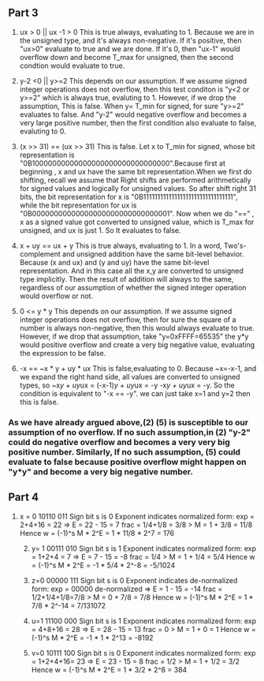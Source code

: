 ## Part 3

1. ux > 0 || ux -1 > 0 
This is true always, evaluating to 1. Because we are in the unsigned type, and it's always non-negative. 
If it's positive, then "ux>0" evaluate to true and we are done. If it's 0, then "ux-1" would overflow down and become T_max for unsigned, then the second condtion would evaluate to true.

2. y-2 <0 || y>=2
This depends on our assumption.  If we assume signed integer operations does not overflow, then this test conditon is "y<2 or y>=2" which is always true, evaluting to 1.
However, if we drop the assumption,
This is false. When y= T_min for signed, for sure "y>=2" evaluates to false. And "y-2" would negative overflow and becomes a very large positive number, then the first condition also evaluate to false, evaluting to 0.

3. (x >> 31) == (ux >> 31)
This is false. Let x to T_min for signed, whose bit representation is "0B10000000000000000000000000000000".Because first at beginning , x and ux have the same bit representation.When we first do shifting, recall we assume that Right shifts are performed
arithmetically for signed values and logically for unsigned values. So after shift right 31 bits, the bit representation for x is "0B11111111111111111111111111111111", while the bit representation for ux is "0B00000000000000000000000000000001". Now when we do "==" , x as a signed value got converted to unsigned value, which is T_max for unsigned, and ux is just 1. So It evaluates to false.

4. x + uy == ux + y
This is true always, evaluating to 1. In a word, Two's-complement and unsigned addition have the same bit-level behavior. Because (x and ux) and (y and uy) have the same bit-level representation. And in this case all the x,y are converted to unsigned type implicitly. Then the result of addition will always to the same, regardless of our assumption of whether the signed integer operation would overflow or not.

5. 0 <= y * y
This depends on our assumption. If we assume signed integer operations does not overflow, then for sure the square of a number is always non-negative, then this would always evaluate to true.
However, if we drop that assumption, 
take "y=0xFFFF=65535" the y*y would positive overflow and create a very big negative value, evaluating the expression to be false.

6. -x == ~x * y + uy * ux
This is false,evaluating to 0. Because ~x=-x-1, and we expand the right hand side, all values are converted to unsigned types, so ~x*y + uy*ux = (-x-1)*y + uy*ux = -y  -x*y + uy*ux = -y. So the condition is equivalent to "-x == -y". we can just take x=1 and y=2 then this is false.

### As we have already argued above,(2) (5) is susceptible to our assumption of no overflow. If no such assumption,in (2) "y-2" could do negative overflow and becomes a very very big positive number. Similarly, If no such assumption, (5) could evaluate to false because positive overflow might happen on "y*y" and become a very big negative number.

## Part 4
1. x = 0 10110 011
   Sign bit s is 0
   Exponent indicates normalized form:
   exp = 2+4+16 = 22 => E = 22 - 15 = 7
   frac = 1/4+1/8 = 3/8 > M = 1 + 3/8 = 11/8
   Hence
   w = (-1)^s M * 2^E = 1 * 11/8 * 2^7 = 176
   
   
   2. y= 1 00111 010
   Sign bit s is 1
   Exponent indicates normalized form:
   exp = 1+2+4 = 7 => E = 7 - 15 = -8
   frac = 1/4 > M = 1 + 1/4 = 5/4
   Hence
   w = (-1)^s M * 2^E = -1 * 5/4 * 2^-8 = -5/1024 
   
   3. z=0 00000 111
   Sign bit s is 0
   Exponent indicates de-normalized form:
   exp = 00000 de-normalized => E = 1 - 15 = -14
   frac = 1/2+1/4+1/8=7/8 > M = 0 + 7/8 = 7/8
   Hence
   w = (-1)^s M * 2^E = 1 * 7/8 * 2^-14 = 7/131072
   
   4.  u=1 11100 000
   Sign bit s is 1
   Exponent indicates normalized form:
   exp = 4+8+16 = 28 => E = 28 - 15 = 13
   frac = 0 > M = 1 + 0 = 1
   Hence
   w = (-1)^s M * 2^E = -1 * 1 * 2^13 = -8192
   
   5. v=0 10111 100
   Sign bit s is 0
   Exponent indicates normalized form:
   exp = 1+2+4+16= 23 => E = 23 - 15 = 8
   frac = 1/2 > M = 1 + 1/2 = 3/2
   Hence
   w = (-1)^s M * 2^E = 1 * 3/2 * 2^8 = 384
